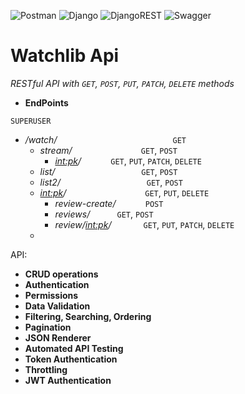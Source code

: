 ![Postman](https://img.shields.io/badge/Postman-FF6C37?style=for-the-badge&logo=postman&logoColor=white)
![Django](https://img.shields.io/badge/django-%23092E20.svg?style=for-the-badge&logo=django&logoColor=white)
![DjangoREST](https://img.shields.io/badge/DJANGO-REST-ff1709?style=for-the-badge&logo=django&logoColor=white&color=ff1709&labelColor=gray)
![Swagger](https://img.shields.io/badge/-Swagger-%23Clojure?style=for-the-badge&logo=swagger&logoColor=white)

# Watchlib Api
   _RESTful API with `GET`, `POST`, `PUT`, `PATCH`, `DELETE` methods_

* **EndPoints**

```SUPERUSER```
  * _/watch/_ &nbsp; &nbsp; &nbsp; &nbsp; &nbsp; &nbsp; &nbsp; &nbsp; &nbsp; &nbsp; &nbsp; &nbsp; &nbsp; &nbsp; &nbsp; &nbsp; &nbsp; &nbsp; &nbsp; &nbsp; &nbsp; &nbsp; &nbsp; `GET` 
      * _stream/_ &nbsp; &nbsp; &nbsp; &nbsp; &nbsp; &nbsp; &nbsp; &nbsp; &nbsp; &nbsp; &nbsp; &nbsp; &nbsp; &nbsp;`GET`, `POST` 
           - _<int:pk>/_ &nbsp; &nbsp; &nbsp; &nbsp; &nbsp; &nbsp;`GET`, `PUT`, `PATCH`, `DELETE`
      * _list/_ &nbsp; &nbsp; &nbsp; &nbsp; &nbsp; &nbsp; &nbsp; &nbsp; &nbsp; &nbsp; &nbsp; &nbsp; &nbsp; &nbsp; &nbsp; &nbsp; &nbsp; `GET`, `POST`
      * _list2/_ &nbsp; &nbsp; &nbsp; &nbsp; &nbsp; &nbsp; &nbsp; &nbsp; &nbsp; &nbsp; &nbsp; &nbsp; &nbsp; &nbsp; &nbsp; &nbsp; &nbsp; `GET`, `POST`
      * _<int:pk>/_&nbsp; &nbsp; &nbsp; &nbsp; &nbsp; &nbsp; &nbsp; &nbsp; &nbsp; &nbsp; &nbsp; &nbsp; &nbsp; &nbsp; &nbsp; &nbsp; `GET`, `PUT`, `DELETE` 
        - _review-create/_ &nbsp; &nbsp; &nbsp; &nbsp; &nbsp; &nbsp;`POST`
        - _reviews/_&nbsp; &nbsp; &nbsp; &nbsp; &nbsp; &nbsp;`GET`, `POST`
        - _review/<int:pk>/_&nbsp; &nbsp; &nbsp; &nbsp; &nbsp; &nbsp; &nbsp;`GET`, `PUT`, `PATCH`, `DELETE`
      * 

API:
* **CRUD operations**
* **Authentication**
* **Permissions**
* **Data Validation**
* **Filtering, Searching, Ordering**
* **Pagination**
* **JSON Renderer**
* **Automated API Testing**
* **Token Authentication**
* **Throttling**
* **JWT Authentication**